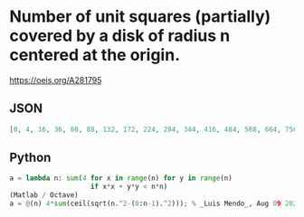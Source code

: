 # Number of unit squares \(partially\) covered by a disk of radius n centered at the origin\.
https://oeis.org/A281795
## JSON
```JSON
[0, 4, 16, 36, 60, 88, 132, 172, 224, 284, 344, 416, 484, 568, 664, 756, 856, 956, 1076, 1200, 1324, 1452, 1600, 1740, 1884, 2040, 2212, 2392, 2560, 2732, 2928, 3120, 3332, 3536, 3748, 3980, 4192, 4428, 4660, 4920, 5172, 5412, 5688, 5956, 6248, 6528, 6804, 7104, 7400, 7716]
```
## Python
```Python
a = lambda n: sum(4 for x in range(n) for y in range(n)
                    if x*x + y*y < n*n)
(Matlab / Octave)
a = @(n) 4*sum(ceil(sqrt(n.^2-(0:n-1).^2))); % _Luis Mendo_, Aug 09 2021
```
